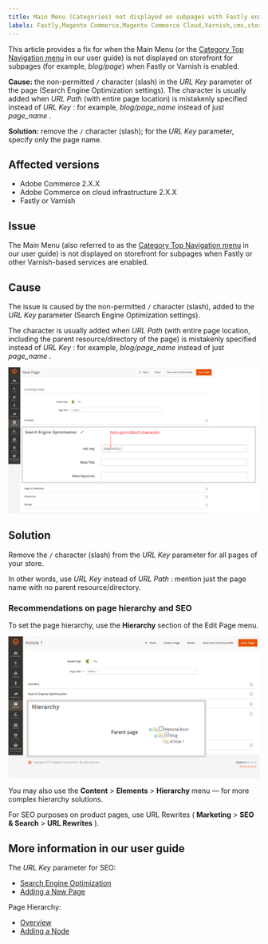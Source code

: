 ```yaml
---
title: Main Menu (Categories) not displayed on subpages with Fastly enabled
labels: Fastly,Magento Commerce,Magento Commerce Cloud,Varnish,cms,storefront menu,troubleshooting,Adobe Commerce,on-premises,cloud infrastructure
---
```


This article provides a fix for when the Main Menu (or the [Category Top Navigation menu](https://docs.magento.com/m2/ce/user_guide/catalog/navigation-top.html) in our user guide) is not displayed on storefront for subpages (for example, *blog/page*) when Fastly or Varnish is enabled.

 **Cause:** the non-permitted `/` character (slash) in the *URL Key* parameter of the page (Search Engine Optimization settings). The character is usually added when *URL Path* (with entire page location) is mistakenly specified instead of *URL Key* : for example, *blog/page\_name* instead of just *page\_name* .

 **Solution:** remove the `/` character (slash); for the *URL Key* parameter, specify only the page name.

## Affected versions

* Adobe Commerce 2.X.X
* Adobe Commerce on cloud infrastructure 2.X.X
* Fastly or Varnish

## Issue

The Main Menu (also referred to as the [Category Top Navigation menu](https://docs.magento.com/m2/ce/user_guide/catalog/navigation-top.html) in our user guide) is not displayed on storefront for subpages when Fastly or other Varnish-based services are enabled.

## Cause

The issue is caused by the non-permitted `/` character (slash), added to the *URL Key* parameter (Search Engine Optimization settings).

The character is usually added when *URL Path* (with entire page location, including the parent resource/directory of the page) is mistakenly specified instead of *URL Key* : for example, *blog/page\_name* instead of just *page\_name* .

![URL Key parameter for SEO settings](assets/seo_url_key.png)

## Solution

Remove the `/` character (slash) from the *URL Key* parameter for all pages of your store.

In other words, use *URL Key* instead of *URL Path* : mention just the page name with no parent resource/directory.

### Recommendations on page hierarchy and SEO

To set the page hierarchy, use the **Hierarchy** section of the Edit Page menu.

![Hierarchy settings](assets/hierarchy_hr.png)

You may also use the **Content** > **Elements** > **Hierarchy** menu — for more complex hierarchy solutions.

For SEO purposes on product pages, use URL Rewrites ( **Marketing** > **SEO & Search** > **URL Rewrites** ).

## More information in our user guide

The *URL Key* parameter for SEO:

* [Search Engine Optimization](http://docs.magento.com/m2/ee/user_guide/catalog/categories-search-engine-optimization.html?Highlight=%22url%20key%22)
* [Adding a New Page](http://docs.magento.com/m2/ee/user_guide/cms/page-add.html)

Page Hierarchy:

* [Overview](http://docs.magento.com/m2/ee/user_guide/cms/page-hierarchy.html?Highlight=hierarchy)
* [Adding a Node](http://docs.magento.com/m2/ee/user_guide/cms/page-hierarchy-node-add.html?Highlight=hierarchy)
